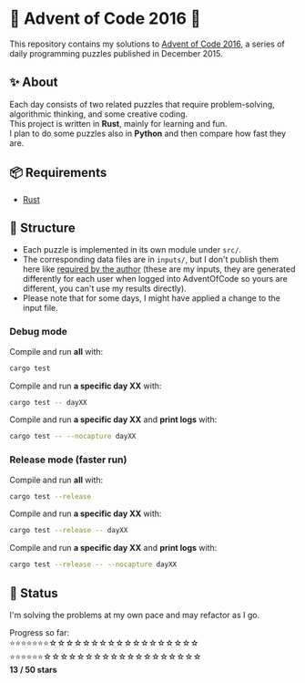 # 🎄 Advent of Code 2016 🎄

This repository contains my solutions to [Advent of Code 2016](https://adventofcode.com/2016), a series of daily programming puzzles published in December 2015.

## ✨ About

Each day consists of two related puzzles that require problem-solving, algorithmic thinking, and some creative coding.  
This project is written in **Rust**, mainly for learning and fun.  
I plan to do some puzzles also in **Python** and then compare how fast they are.

## 📦 Requirements

- [Rust](https://www.rust-lang.org/tools/install)

## 🧠 Structure

- Each puzzle is implemented in its own module under `src/`.
- The corresponding data files are in `inputs/`, but I don't publish them here like [required by the author](https://adventofcode.com/2015/about) (these are my inputs, they are generated differently for each user when logged into AdventOfCode so yours are different, you can't use my results directly).
- Please note that for some days, I might have applied a change to the input file.

### Debug mode
Compile and run **all** with:
```bash
cargo test
```

Compile and run **a specific day XX** with:
```bash
cargo test -- dayXX
```

Compile and run **a specific day XX** and **print logs** with:
```bash
cargo test -- --nocapture dayXX
```

### Release mode (faster run)
Compile and run **all** with:
```bash
cargo test --release
```

Compile and run **a specific day XX** with:
```bash
cargo test --release -- dayXX
```

Compile and run **a specific day XX** and **print logs** with:
```bash
cargo test --release -- --nocapture dayXX
```

## 🚧 Status

I'm solving the problems at my own pace and may refactor as I go.  

Progress so far:  
⭐⭐⭐⭐⭐⭐⭐☆☆☆☆☆☆☆☆☆☆☆☆☆☆☆☆☆☆   
⭐⭐⭐⭐⭐⭐☆☆☆☆☆☆☆☆☆☆☆☆☆☆☆☆☆☆☆   
**13 / 50 stars**
